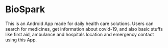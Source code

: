 # BioSpark

This is an Android App made for daily health care solutions. Users can search for medicines, get information about covid-19,
and also basic stuffs like first aid, ambulance and hospitals location and emergency contact using this App.
